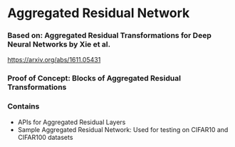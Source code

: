 # Aggregated Residual Network

### Based on: Aggregated Residual Transformations for Deep Neural Networks by Xie et al.  
https://arxiv.org/abs/1611.05431
### Proof of Concept: Blocks of Aggregated Residual Transformations  
### Contains  
- APIs for Aggregated Residual Layers
- Sample Aggregated Residual Network: Used for testing on CIFAR10 and CIFAR100 datasets
